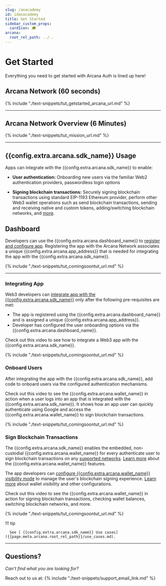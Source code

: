 ```yaml
---
slug: /anacademy
id: idanacademy
title: Get Started
sidebar_custom_props:
  cardIcon: 🎓
arcana:
  root_rel_path: ../..
---
```


# Get Started

Everything you need to get started with Arcana Auth is lined up here!

## Arcana Network (60 seconds)

{% include "./text-snippets/tut_getstarted_arcana_url.md" %}

---

## Arcana Network Overview (6 Minutes)

{% include "./text-snippets/tut_mission_url.md" %}

---

## {{config.extra.arcana.sdk_name}} Usage

Apps can integrate with the {{config.extra.arcana.sdk_name}} to enable:

* **User authentication:** Onboarding new users via the familiar Web2 authentication providers, passwordless login options

* **Signing blockchain transactions:** Securely signing blockchain transactions using standard EIP-1193 Ethereum provider, perform other Web3 wallet operations such as send blockchain transactions, sending and receiving native and custom tokens, adding/switching blockchain networks, and [more]({{page.meta.arcana.root_rel_path}}/concepts/anwallet/index.md).

## Dashboard

Developers can use the {{config.extra.arcana.dashboard_name}} to [register and configure app]({{page.meta.arcana.root_rel_path}}/howto/config_dapp.md). Registering the app with the Arcana Network associates a unique {{config.extra.arcana.app_address}} that is needed for integrating the app with the {{config.extra.arcana.sdk_name}}.

{% include "./text-snippets/tut_comingsoontut_url.md" %}

---

### Integrating App

Web3 developers can [integrate app with the {{config.extra.arcana.sdk_name}}]({{page.meta.arcana.root_rel_path}}/howto/integrate_auth/index.md) only after the following pre-requisites are met:

* The app is registered using the {{config.extra.arcana.dashboard_name}} and is assigned a unique {{config.extra.arcana.app_address}}.
* Developer has configured the user onboarding options via the {{config.extra.arcana.dashboard_name}}. 

Check out this video to see how to integrate a Web3 app with the {{config.extra.arcana.sdk_name}}.

{% include "./text-snippets/tut_comingsoontut_url.md" %}

### Onboard Users

After integrating the app with the {{config.extra.arcana.sdk_name}}, add code to onboard users via the configured authentication mechanisms.

Check out this video to see the {{config.extra.arcana.wallet_name}} in action when a user logs into an app that is integrated with the {{config.extra.arcana.sdk_name}}. It shows how an app user can quickly authenticate using Google and access the {{config.extra.arcana.wallet_name}} to sign blockchain transactions. 

{% include "./text-snippets/tut_comingsoontut_url.md" %}

### Sign Blockchain Transactions

The {{config.extra.arcana.sdk_name}} enables the embedded, non-custodial {{config.extra.arcana.wallet_name}} for every authenticate user to sign blockchain transactions on any [supported networks]({{page.meta.arcana.root_rel_path}}/state_of_the_ntwk.md#supported-blockchains). [Learn more]({{page.meta.arcana.root_rel_path}}/concepts/anwallet/index.md) about the  {{config.extra.arcana.wallet_name}} features.

The app developers can [configure {{config.extra.arcana.wallet_name}} visibility mode]({{page.meta.arcana.root_rel_path}}/howto/arcana_wallet/config_walletvisibility.md) to manage the user's blockchain signing experience. [Learn more]({{page.meta.arcana.root_rel_path}}/concepts/anwallet/walletuimodes.md) about wallet visibility and other configurations.

Check out this video to see the  {{config.extra.arcana.wallet_name}} in action for signing blockchain transactions, checking wallet balances, switching blockchain networks, and more.

{% include "./text-snippets/tut_comingsoontut_url.md" %}

!!! tip

      See [ {{config.extra.arcana.sdk_name}} Use cases]({{page.meta.arcana.root_rel_path}}/use_cases.md).

---

## Questions?

*Can't find what you are looking for?*

Reach out to us at: {% include "./text-snippets/support_email_link.md" %}
